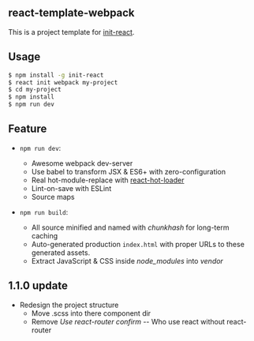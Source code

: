 ## react-template-webpack

This is a project template for [init-react](https://github.com/yeild/init-react).

## Usage

``` bash
$ npm install -g init-react
$ react init webpack my-project
$ cd my-project
$ npm install
$ npm run dev
```

## Feature
- `npm run dev`:
  - Awesome webpack dev-server
  - Use babel to transform JSX & ES6+ with zero-configuration
  - Real hot-module-replace with [react-hot-loader](https://www.npmjs.com/package/react-hot-loader)
  - Lint-on-save with ESLint
  - Source maps

- `npm run build`:
  - All source minified and named with *chunkhash* for long-term caching
  - Auto-generated production `index.html` with proper URLs to these generated assets.
  - Extract JavaScript & CSS inside *node_modules* into *vendor*

## 1.1.0 update
- Redesign the project structure
  - Move .scss into there component dir
  - Remove *Use react-router confirm* -- Who use react without react-router
